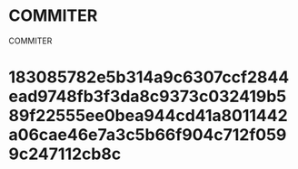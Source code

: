 # COMMITER
COMMITER






# 183085782e5b314a9c6307ccf2844ead9748fb3f3da8c9373c032419b589f22555ee0bea944cd41a8011442a06cae46e7a3c5b66f904c712f0599c247112cb8c
